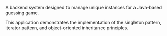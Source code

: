 A backend system designed to manage unique instances for a Java-based guessing game.

This application demonstrates the implementation of the singleton pattern, iterator pattern, and object-oriented inheritance principles.
